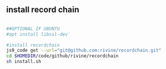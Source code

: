 ## install record chain

```bash

##OPTIONAL IF UBUNTU
#apt install libssl-dev`

#install recordchain 
js9_code get --url="git@github.com:rivine/recordchain.git"
cd $HOMEDIR/code/github/rivine/recordchain
sh install.sh
```
